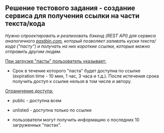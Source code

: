 Решение тестового задания - создание сервиса для получения ссылки на части текста/кода
---

_Нужно спроектировать и реализовать бэкенд (REST API) для сервиса аналогичного [pastbin.com](http://www6.pastbin.com), 
который позволяет заливать куски текста/кода ("пасту") 
и получать на них короткие ссылки, которые можно отправить другим людям._

<u>При загрузке "пасты" пользователь указывает:</u>
- Срок в течение которого "паста" будет доступна по ссылке (expiration time - 10 мин, 1 час, 3 часа и т.д.). После истечения срока получить доступ к ссылке нельзя в том числе и автору.

<u>Ограничение доступа:</u>
- public - доступна всем
- unlisted - доступна только по ссылке

- пользователи могут получить информацию о последних 10 загруженных "пастах".